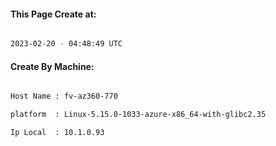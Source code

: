 
   
#### This Page Create at:

```bash

2023-02-20 - 04:48:49 UTC

```

#### Create By Machine:

```bash

Host Name : fv-az360-770

platform  : Linux-5.15.0-1033-azure-x86_64-with-glibc2.35

Ip Local  : 10.1.0.93

```

